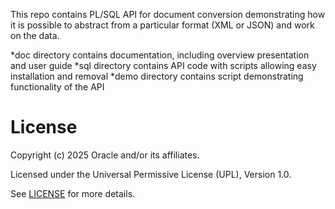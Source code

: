 This repo contains PL/SQL API for document conversion demonstrating how it is possible to abstract from a particular format (XML or JSON) and work on the data.

*doc directory contains documentation, including overview presentation and user guide
*sql directory contains API code with scripts allowing easy installation and removal
*demo directory contains script demonstrating functionality of the API

# License

Copyright (c) 2025 Oracle and/or its affiliates.

Licensed under the Universal Permissive License (UPL), Version 1.0.

See [LICENSE](https://github.com/oracle-devrel/technology-engineering/blob/main/LICENSE) for more details.


